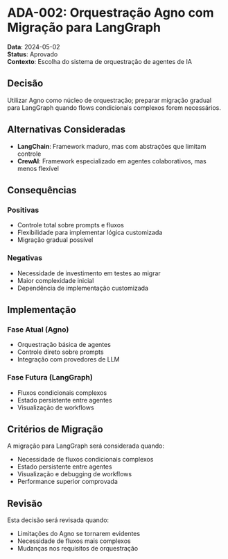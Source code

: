 # ADA-002: Orquestração Agno com Migração para LangGraph

**Data**: 2024-05-02  
**Status**: Aprovado  
**Contexto**: Escolha do sistema de orquestração de agentes de IA

## Decisão

Utilizar Agno como núcleo de orquestração; preparar migração gradual para LangGraph quando flows condicionais complexos forem necessários.

## Alternativas Consideradas

- **LangChain**: Framework maduro, mas com abstrações que limitam controle
- **CrewAI**: Framework especializado em agentes colaborativos, mas menos flexível

## Consequências

### Positivas
- Controle total sobre prompts e fluxos
- Flexibilidade para implementar lógica customizada
- Migração gradual possível

### Negativas
- Necessidade de investimento em testes ao migrar
- Maior complexidade inicial
- Dependência de implementação customizada

## Implementação

### Fase Atual (Agno)
- Orquestração básica de agentes
- Controle direto sobre prompts
- Integração com provedores de LLM

### Fase Futura (LangGraph)
- Fluxos condicionais complexos
- Estado persistente entre agentes
- Visualização de workflows

## Critérios de Migração

A migração para LangGraph será considerada quando:
- Necessidade de fluxos condicionais complexos
- Estado persistente entre agentes
- Visualização e debugging de workflows
- Performance superior comprovada

## Revisão

Esta decisão será revisada quando:
- Limitações do Agno se tornarem evidentes
- Necessidade de fluxos mais complexos
- Mudanças nos requisitos de orquestração
